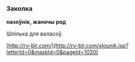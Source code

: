 ### Заколка
**назоўнік, жаночы род**

Шпілька для валасоў.

<a rel="author">[http://rv-blr.com/](http://rv-blr.com/slounik.jsp?letterId=0&maskId=0&pageId=1020)</a>
